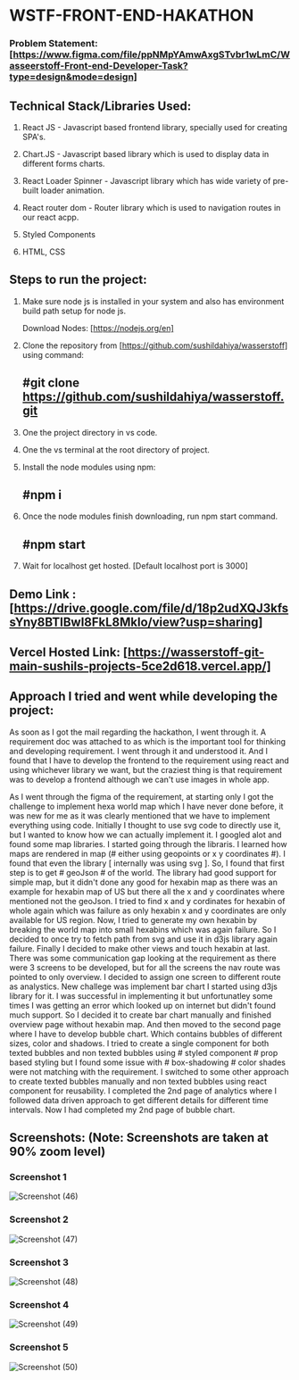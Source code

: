 # WSTF-FRONT-END-HAKATHON


### Problem Statement: [https://www.figma.com/file/ppNMpYAmwAxgSTvbr1wLmC/Wasseerstoff-Front-end-Developer-Task?type=design&mode=design]



## Technical Stack/Libraries Used:

  1. React JS - Javascript based frontend library, specially used for creating SPA's.

  2. Chart.JS  -   Javascript based library which is used to display data in different forms charts.

  3. React Loader Spinner - Javascript library which has wide variety of pre-built loader animation.

  4. React router dom - Router library which is used to navigation routes in our react acpp.

  5. Styled Components 

  6. HTML, CSS


## Steps to run the project:

  1. Make sure node js is installed in your system and also has environment build path setup for node js.

      Download Nodes: [https://nodejs.org/en]

  2. Clone the repository from [https://github.com/sushildahiya/wasserstoff] using command:

      ## #git clone https://github.com/sushildahiya/wasserstoff.git

  3. One the project directory in vs code.

  4. One the vs terminal at the root directory of project.

  5. Install the node modules using npm:

      ## #npm i

  6. Once the node modules finish downloading, run npm start command.

       ## #npm start

  7. Wait for localhost get hosted. [Default localhost port is 3000] 


## Demo Link :  [https://drive.google.com/file/d/18p2udXQJ3kfssYny8BTIBwI8FkL8Mklo/view?usp=sharing]

## Vercel Hosted Link: [https://wasserstoff-git-main-sushils-projects-5ce2d618.vercel.app/]

## Approach I tried and went while developing the project:

As soon as I got the mail regarding the hackathon, I went through it. A requirement doc was attached to as which is the important tool for thinking and developing requirement. I went through it and understood it. And  I found that I have to develop the frontend to the requirement using react and using whichever library we want, but the craziest thing is that requirement was to develop a frontend although we can't use images in whole app. 

  As I went through the figma of the requirement, at starting only I got the challenge to implement hexa world map which I have never done before, it was new for me as it was clearly mentioned that we have to implement everything using code. Initially I thought to use svg code to directly use it, but I wanted to know how we can actually implement it. I googled alot and found some map libraries. I started going through the libraris. I learned how maps are rendered in map (# either using geopoints or x y coordinates #). I found that even the library [ internally was using svg ]. So, I found that first step is to get # geoJson # of the world. The library had good support for simple map, but it didn't done any good for hexabin map as there was an example for hexabin map of US but there all the x and y coordinates where mentioned not the geoJson. I tried to find x and y cordinates for hexabin of whole again which was failure as only hexabin x and y coordinates are only available for US region. Now, I tried to generate my own hexabin by breaking the world map into small hexabins which was again failure. So I decided to once try to fetch path from svg and use it in d3js library again failure. Finally I decided to make other views and touch hexabin at last. 
  There was some communication gap looking at the requirement as there were 3 screens to be developed, but for all the screens the nav route was pointed to only overview. I decided to assign one screen to different route as analystics. 
  New challege was implement bar chart I started using d3js library for it. I was successful in implementing it but unfortunatley some times I was getting an error which looked up on internet but didn't found much support. So I decided it to create bar chart manually and finished overview page without hexabin map. And then moved to the second page where I have to develop bubble chart. Which contains bubbles of different sizes, color and shadows. I tried to create a single component for both texted bubbles and non texted bubbles using # styled component # prop based styling but I found some issue with # box-shadowing # color shades were not matching with the requirement. I switched to some other approach to create texted bubbles manually and non texted bubbles using react component for reusability. I completed the 2nd page of analytics where I followed data driven approach to get different details for different time intervals. Now I had completed my 2nd page of bubble chart.

## Screenshots: (Note: Screenshots are taken at 90% zoom level)
### Screenshot 1

![Screenshot (46)](https://github.com/sushildahiya/wasserstoff/assets/97718833/d9f394f7-881d-49c6-8b5e-ab4b527b5970)

### Screenshot 2

![Screenshot (47)](https://github.com/sushildahiya/wasserstoff/assets/97718833/97a56648-d2be-472a-ac19-fd2b7eb43171)


### Screenshot 3

![Screenshot (48)](https://github.com/sushildahiya/wasserstoff/assets/97718833/42bacdeb-499b-4c14-b232-4ed78d367ea3)

### Screenshot 4

![Screenshot (49)](https://github.com/sushildahiya/wasserstoff/assets/97718833/85439e06-db35-4981-8297-b531fea92170)

### Screenshot 5

![Screenshot (50)](https://github.com/sushildahiya/wasserstoff/assets/97718833/bef1e740-1ebd-4d9f-a622-2c85b34981a2)


















